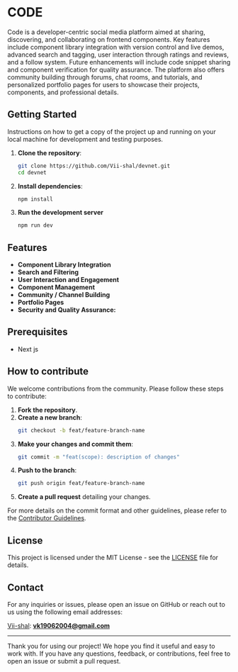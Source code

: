 # CODE

Code is a developer-centric social media platform aimed at sharing, discovering, and collaborating on frontend components. Key features include component library integration with version control and live demos, advanced search and tagging, user interaction through ratings and reviews, and a follow system. Future enhancements will include code snippet sharing and component verification for quality assurance. The platform also offers community building through forums, chat rooms, and tutorials, and personalized portfolio pages for users to showcase their projects, components, and professional details.

## Getting Started

Instructions on how to get a copy of the project up and running on your local machine for development and testing purposes.

1. **Clone the repository**:

   ```bash
   git clone https://github.com/Vii-shal/devnet.git
   cd devnet
   ```

2. **Install dependencies**:

   ```bash
   npm install
   ```

3. **Run the development server**

    ```bash
    npm run dev
    ```

## Features

- **Component Library Integration**
- **Search and Filtering**
- **User Interaction and Engagement**
- **Component Management**
- **Community / Channel Building**
- **Portfolio Pages**
- **Security and Quality Assurance:**

## Prerequisites

- Next js

## How to contribute

We welcome contributions from the community. Please follow these steps to contribute:

1. **Fork the repository**.
2. **Create a new branch**:
   ```bash
   git checkout -b feat/feature-branch-name
   ```
3. **Make your changes and commit them**:
   ```bash
   git commit -m "feat(scope): description of changes"
   ```
4. **Push to the branch**:
   ```bash
   git push origin feat/feature-branch-name
   ```
5. **Create a pull request** detailing your changes.

For more details on the commit format and other guidelines, please refer to the [Contributor Guidelines](./CONTRIBUTING.md).


## License

This project is licensed under the MIT License - see the [LICENSE](LICENSE) file for details.

## Contact

For any inquiries or issues, please open an issue on GitHub or reach out to us using the following email addresses:

[Vii-shal](https://github.com/Vii-shal):
**[vk19062004@gmail.com](mailto:vk19062004@gmail.com)**

---

Thank you for using our project! We hope you find it useful and easy to work with. If you have any questions, feedback, or contributions, feel free to open an issue or submit a pull request.

